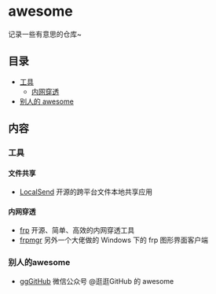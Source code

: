 # awesome
记录一些有意思的仓库~

## 目录
- [工具](#工具)
  - [内网穿透](#内网穿透)
- [别人的 awesome](#别人的awesome)

## 内容

### 工具

#### 文件共享
- [LocalSend](https://github.com/localsend/localsend) 开源的跨平台文件本地共享应用

#### 内网穿透
- [frp](https://github.com/fatedier/frp) 开源、简单、高效的内网穿透工具
- [frpmgr](https://github.com/koho/frpmgr) 另外一个大佬做的 Windows 下的 frp 图形界面客户端

### 别人的awesome
- [ggGitHub](https://github.com/Wechat-ggGitHub/Awesome-GitHub-Repo) 微信公众号 @逛逛GitHub 的 awesome